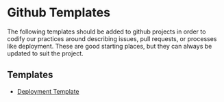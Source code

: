 # Github Templates


The following templates should be added to github projects in order to codify
our practices around describing issues, pull requests, or processes like
deployment.  These are good starting places, but they can always be updated to
suit the project.

## Templates

* [Deployment Template](/github-templates/Deployment-Ticket-Template.md)
